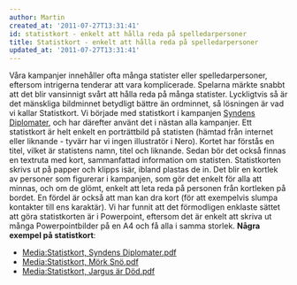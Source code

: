 ```yaml
---
author: Martin
created_at: '2011-07-27T13:31:41'
id: statistkort - enkelt att hålla reda på spelledarpersoner
title: Statistkort - enkelt att hålla reda på spelledarpersoner
updated_at: '2011-07-27T13:31:41'
---
```

Våra kampanjer innehåller ofta många statister eller spelledarpersoner, eftersom intrigerna tenderar att vara komplicerade. Spelarna märkte snabbt att det blir vansinnigt svårt att hålla reda på många statister. Lyckligtvis så är det mänskliga bildminnet betydligt bättre än ordminnet, så lösningen är vad vi kallar Statistkort. Vi började med statistkort i kampanjen [Syndens Diplomater], och har därefter använt det i nästan alla kampanjer. Ett statistkort är helt enkelt en porträttbild på statisten (hämtad från internet eller liknande - tyvärr har vi ingen illustratör i Nero). Kortet har förstås en titel, vilket är statistens namn, titel och liknande. Sedan bör det också finnas en textruta med kort, sammanfattad information om statisten. Statistkorten skrivs ut på papper och klipps isär, ibland plastas de in. Det blir en kortlek av personer som figurerar i kampanjen, som gör det enkelt för alla att minnas, och om de glömt, enkelt att leta reda på personen från kortleken på bordet. En fördel är också att man kan dra kort (för att exempelvis slumpa kontakter till ens karaktär). Vi har funnit att det förmodligen enklaste sättet att göra statistkorten är i Powerpoint, eftersom det är enkelt att skriva ut många Powerpointbilder på en A4 och få alla i samma storlek. **Några exempel på statistkort**:

-   [Media:Statistkort, Syndens Diplomater.pdf]
-   [Media:Statistkort, Mörk Snö.pdf]
-   [Media:Statistkort, Jargus är Död.pdf]

  [Syndens Diplomater]: ../../wiki/Syndens_Diplomater "Syndens Diplomater"
  [Media:Statistkort, Syndens Diplomater.pdf]: ../../images/2/23/Statistkort%2C_Syndens_Diplomater.pdf "Statistkort, Syndens Diplomater.pdf"
  [Media:Statistkort, Mörk Snö.pdf]: ../../images/6/6e/Statistkort%2C_M%C3%B6rk_Sn%C3%B6.pdf "Statistkort, Mörk Snö.pdf"
  [Media:Statistkort, Jargus är Död.pdf]: ../../images/b/b5/Statistkort%2C_Jargus_%C3%A4r_D%C3%B6d.pdf "Statistkort, Jargus är Död.pdf"